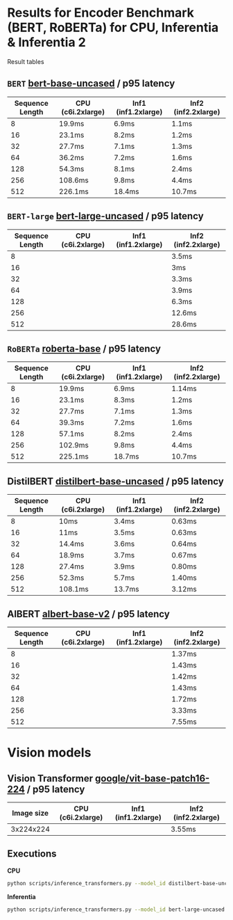 # Results for Encoder Benchmark (BERT, RoBERTa) for CPU, Inferentia & Inferentia 2

Result tables

## `BERT` [bert-base-uncased](https://huggingface.co/bert-base-uncased) / p95 latency

| Sequence Length | CPU (c6i.2xlarge) | Inf1 (inf1.2xlarge) | Inf2 (inf2.2xlarge) |
| --------------- | ----------------- | ------------------- | ------------------- |
| 8               | 19.9ms            | 6.9ms               | 1.1ms               |
| 16              | 23.1ms            | 8.2ms               | 1.2ms               |
| 32              | 27.7ms            | 7.1ms               | 1.3ms               |
| 64              | 36.2ms            | 7.2ms               | 1.6ms               |
| 128             | 54.3ms            | 8.1ms               | 2.4ms               |
| 256             | 108.6ms           | 9.8ms               | 4.4ms               |
| 512             | 226.1ms           | 18.4ms              | 10.7ms              |



## `BERT-large` [bert-large-uncased](https://huggingface.co/bert-large-uncased) / p95 latency

| Sequence Length | CPU (c6i.2xlarge) | Inf1 (inf1.2xlarge) | Inf2 (inf2.2xlarge) |
| --------------- | ----------------- | ------------------- | ------------------- |
| 8               |                   |                     | 3.5ms                 |
| 16              |                   |                     | 3ms                   |
| 32              |                   |                     | 3.3ms                 |
| 64              |                   |                     | 3.9ms                 |
| 128             |                   |                     | 6.3ms                 |
| 256             |                   |                     | 12.6ms                |
| 512             |                   |                     | 28.6ms                |


## `RoBERTa` [roberta-base](https://huggingface.co/roberta-base) / p95 latency 


| Sequence Length | CPU (c6i.2xlarge) | Inf1 (inf1.2xlarge) | Inf2 (inf2.2xlarge) |
| --------------- | ----------------- | ------------------- | ------------------- |
| 8               | 19.9ms            | 6.9ms               | 1.14ms              |
| 16              | 23.1ms            | 8.3ms               | 1.2ms               |
| 32              | 27.7ms            | 7.1ms               | 1.3ms               |
| 64              | 39.3ms            | 7.2ms               | 1.6ms               |
| 128             | 57.1ms            | 8.2ms               | 2.4ms               |
| 256             | 102.9ms           | 9.8ms               | 4.4ms               |
| 512             | 225.1ms           | 18.7ms              | 10.7ms              |


## DistilBERT [distilbert-base-uncased](https://huggingface.co/distilbert-base-uncased) / p95 latency

| Sequence Length | CPU (c6i.2xlarge) | Inf1 (inf1.2xlarge) | Inf2 (inf2.2xlarge) |
| --------------- | ----------------- | ------------------- | ------------------- |
| 8               | 10ms              | 3.4ms               |  0.63ms                   |
| 16              | 11ms              | 3.5ms               |  0.63ms                   |
| 32              | 14.4ms            | 3.6ms               |  0.64ms                   |
| 64              | 18.9ms            | 3.7ms               |  0.67ms                   |
| 128             | 27.4ms            | 3.9ms               |  0.80ms                   |
| 256             | 52.3ms            | 5.7ms               |  1.40ms                   |
| 512             | 108.1ms           | 13.7ms              |  3.12ms                   |

## AlBERT [albert-base-v2](https://huggingface.co/albert-base-v2) / p95 latency

| Sequence Length | CPU (c6i.2xlarge) | Inf1 (inf1.2xlarge) | Inf2 (inf2.2xlarge) |
| --------------- | ----------------- | ------------------- | ------------------- |
| 8               |               |                |           1.37ms          |
| 16              |               |                |           1.43ms          |
| 32              |             |                |             1.42ms        |
| 64              |             |                |             1.43ms        |
| 128             |             |                |             1.72ms        |
| 256             |             |                |             3.33ms        |
| 512             |           |               |                7.55ms     |

# Vision models

## Vision Transformer [google/vit-base-patch16-224](https://huggingface.co/google/vit-base-patch16-224) / p95 latency

| Image size | CPU (c6i.2xlarge) | Inf1 (inf1.2xlarge) | Inf2 (inf2.2xlarge) |
| --------------- | ----------------- | ------------------- | ------------------- |
| 3x224x224               |               |                |         3.55ms            |



## Executions

**CPU**

```bash
python scripts/inference_transformers.py --model_id distilbert-base-uncased --instance_type c6i.2xlarge
```

**Inferentia**

```bash
python scripts/inference_transformers.py --model_id bert-large-uncased --instance_type inf2.xlarge --is_neuron 
```